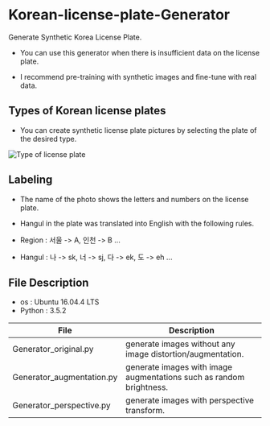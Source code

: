# Korean-license-plate-Generator

Generate Synthetic Korea License Plate.

- You can use this generator when there is insufficient data on the license plate.

- I recommend pre-training with synthetic images and fine-tune with real data.

## Types of Korean license plates

- You can create synthetic license plate pictures by selecting the plate of the desired type.

![Type of license plate](https://github.com/qjadud1994/CRNN-Keras/blob/master/photo/license%20plate.jpg)




## Labeling

- The name of the photo shows the letters and numbers on the license plate.

- Hangul in the plate was translated into English with the following rules.

- Region : 서울 -> A, 인천 -> B ... <br/>
- Hangul : 나 -> sk, 너 -> sj, 다 -> ek, 도 -> eh ... <br/>


## File Description

- os : Ubuntu 16.04.4 LTS
- Python : 3.5.2


|       File         |Description                                       |
|--------------------|--------------------------------------------------|
|Generator_original.py           |  generate images without any image distortion/augmentation.     |
|Generator_augmentation.py       |  generate images with image augmentations such as random brightness.   |
|Generator_perspective.py |   generate images with perspective transform.     |
